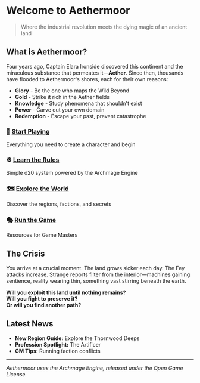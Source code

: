 # Welcome to Aethermoor

> Where the industrial revolution meets the dying magic of an ancient land

## What is Aethermoor?

Four years ago, Captain Elara Ironside discovered this continent and the miraculous substance that permeates it—**Aether**. Since then, thousands have flooded to Aethermoor's shores, each for their own reasons:

- **Glory** - Be the one who maps the Wild Beyond
- **Gold** - Strike it rich in the Aether fields  
- **Knowledge** - Study phenomena that shouldn't exist
- **Power** - Carve out your own domain
- **Redemption** - Escape your past, prevent catastrophe

### 🎲 [Start Playing](#/players-guide/character-creation)
Everything you need to create a character and begin

### ⚙️ [Learn the Rules](#/rules/basic-rules)  
Simple d20 system powered by the Archmage Engine

### 🗺️ [Explore the World](#/settings/)
Discover the regions, factions, and secrets

### 🎭 [Run the Game](#/gm-guide/)
Resources for Game Masters

## The Crisis

You arrive at a crucial moment. The land grows sicker each day. The Fey attacks increase. Strange reports filter from the interior—machines gaining sentience, reality wearing thin, something vast stirring beneath the earth.

**Will you exploit this land until nothing remains?**  
**Will you fight to preserve it?**  
**Or will you find another path?**

## Latest News

- **New Region Guide:** Explore the Thornwood Deeps
- **Profession Spotlight:** The Artificer
- **GM Tips:** Running faction conflicts

---

*Aethermoor uses the Archmage Engine, released under the Open Game License.*
